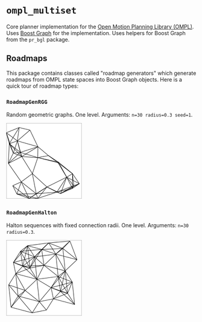 `ompl_multiset`
===============

Core planner implementation for the [Open Motion Planning Library (OMPL)][ompl].  Uses [Boost Graph][bgl] for the implementation.  Uses helpers for Boost Graph from the `pr_bgl` package.

Roadmaps
--------

This package contains classes called "roadmap generators" which generate roadmaps from OMPL state spaces into Boost Graph objects.  Here is a quick tour of roadmap types:

### `RoadmapGenRGG`

Random geometric graphs.  One level.  Arguments: `n=30 radius=0.3 seed=1`.

![roadmap-rgg-n30-radius0.3-seed1](img/roadmap-rgg-n30-radius0.3-seed1.png)

### `RoadmapGenHalton`

Halton sequences with fixed connection radii.  One level.  Arguments: `n=30 radius=0.3`.

![roadmap-halton-n30-radius0.3](img/roadmap-halton-n30-radius0.3.png)

[bgl]: http://www.boost.org/doc/libs/release/libs/graph/
[ompl]: http://ompl.kavrakilab.org/


